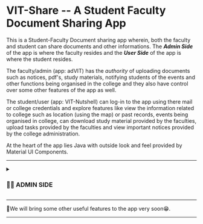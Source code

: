 # VIT-Share -- A Student Faculty Document Sharing App
This is a Student-Faculty Document sharing app wherein, both the faculty and student can share documents and other informations. 
The <b><em>Admin Side</em></b> of the app is where the faculty resides and the <b><em>User Side</em></b> of the app is where the student resides.

The faculty/admin (app: adVIT) has the <em>authority</em> of uploading documents such as notices, pdf's, study materials, notifying students of the events and other functions being organised in the college and they also have control over some other features of the app as well.

The student/user (app: VIT-Nutshell) can log-in to the app using there mail or college credentials and explore features like view the information related to college such as location (using the map) or past records, events being organised in college, can download study material provided by the faculties, upload tasks provided by the faculties and view important notices provided by the college administration.

At the heart of the app lies Java with outside look and feel provided by Material UI Components.
***
<details>
    <summary><h3>👨‍🏫 ADMIN SIDE</h3></summary> <br>
    <img src="https://user-images.githubusercontent.com/76837650/201486439-f25e53ff-fb00-4c38-b8ca-2900ace580c7.jpg" width=250 height = 500 alt="Admin Home"> &nbsp; &nbsp;
    <img src="https://user-images.githubusercontent.com/76837650/201486840-4f5c3ce2-9c20-48e4-acb0-f970e34e4086.jpg" width=250 height = 500 alt="Notice Upload"> &nbsp; &nbsp;
    <img src="https://user-images.githubusercontent.com/76837650/201487167-ca7324cf-bcee-4a3a-b26f-8526e5f0e7b4.jpg" width=250 height = 500 alt="Image Upload"> &nbsp; &nbsp;
    <img src="https://user-images.githubusercontent.com/76837650/201487175-ec45d039-3edd-4546-b150-2f7a502414e0.jpg" width=250 height = 500 alt="PDF Upload"> &nbsp; &nbsp;
    <img src="https://user-images.githubusercontent.com/76837650/201487180-baf082bb-1db3-463d-af7b-93526e1caca3.jpg" width=250 height = 500 alt="Task Upload"> &nbsp; &nbsp;
    <img src="https://user-images.githubusercontent.com/76837650/201487184-34cdc35f-1a90-4f27-96fb-bd0b3e706e54.jpg" width=250 height = 500 alt="View Submissions"> &nbsp; &nbsp; 
    <img src="https://user-images.githubusercontent.com/76837650/201487188-92251d21-62ab-4742-b5b9-7f8da9909489.jpg" width=250 height = 500 alt="Delete Notice"> &nbsp; &nbsp;
    <img src="https://user-images.githubusercontent.com/76837650/201487191-ce3d49a9-5807-484c-a7f3-a2768e9062c0.jpg" width=250 height = 500 alt="Anand"> &nbsp; &nbsp;
    <img src="https://user-images.githubusercontent.com/76837650/201487197-229ccb9c-c988-440d-8404-764cfbd592e1.jpg" width=250 height = 500 alt="Sumit"> &nbsp; &nbsp;
</details>

*********************************************************************
🚧We will bring some other useful features to the app very soon😁.
*********************************************************************
